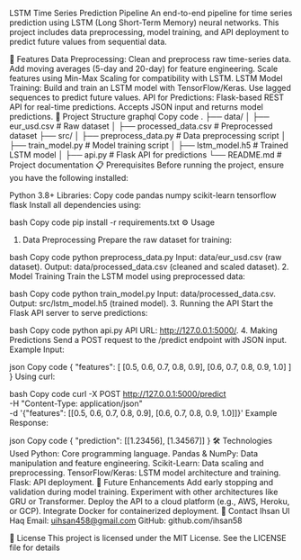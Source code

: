 LSTM Time Series Prediction Pipeline
An end-to-end pipeline for time series prediction using LSTM (Long Short-Term Memory) neural networks. This project includes data preprocessing, model training, and API deployment to predict future values from sequential data.

🚀 Features
Data Preprocessing:
Clean and preprocess raw time-series data.
Add moving averages (5-day and 20-day) for feature engineering.
Scale features using Min-Max Scaling for compatibility with LSTM.
LSTM Model Training:
Build and train an LSTM model with TensorFlow/Keras.
Use lagged sequences to predict future values.
API for Predictions:
Flask-based REST API for real-time predictions.
Accepts JSON input and returns model predictions.
📂 Project Structure
graphql
Copy code
.
├── data/
│   ├── eur_usd.csv                # Raw dataset
│   ├── processed_data.csv         # Preprocessed dataset
├── src/
│   ├── preprocess_data.py         # Data preprocessing script
│   ├── train_model.py             # Model training script
│   ├── lstm_model.h5              # Trained LSTM model
│   ├── api.py                     # Flask API for predictions
└── README.md                      # Project documentation
📋 Prerequisites
Before running the project, ensure you have the following installed:

Python 3.8+
Libraries:
Copy code
pandas
numpy
scikit-learn
tensorflow
flask
Install all dependencies using:

bash
Copy code
pip install -r requirements.txt
⚙️ Usage
1. Data Preprocessing
Prepare the raw dataset for training:

bash
Copy code
python preprocess_data.py
Input: data/eur_usd.csv (raw dataset).
Output: data/processed_data.csv (cleaned and scaled dataset).
2. Model Training
Train the LSTM model using preprocessed data:

bash
Copy code
python train_model.py
Input: data/processed_data.csv.
Output: src/lstm_model.h5 (trained model).
3. Running the API
Start the Flask API server to serve predictions:

bash
Copy code
python api.py
API URL: http://127.0.0.1:5000/.
4. Making Predictions
Send a POST request to the /predict endpoint with JSON input.
Example Input:

json
Copy code
{
  "features": [
    [0.5, 0.6, 0.7, 0.8, 0.9],
    [0.6, 0.7, 0.8, 0.9, 1.0]
  ]
}
Using curl:

bash
Copy code
curl -X POST http://127.0.0.1:5000/predict \
-H "Content-Type: application/json" \
-d '{"features": [[0.5, 0.6, 0.7, 0.8, 0.9], [0.6, 0.7, 0.8, 0.9, 1.0]]}'
Example Response:

json
Copy code
{
  "prediction": [[1.23456], [1.34567]]
}
🛠️ Technologies Used
Python: Core programming language.
Pandas & NumPy: Data manipulation and feature engineering.
Scikit-Learn: Data scaling and preprocessing.
TensorFlow/Keras: LSTM model architecture and training.
Flask: API deployment.
🎯 Future Enhancements
Add early stopping and validation during model training.
Experiment with other architectures like GRU or Transformer.
Deploy the API to a cloud platform (e.g., AWS, Heroku, or GCP).
Integrate Docker for containerized deployment.
📧 Contact
Ihsan Ul Haq
Email: uihsan458@gmail.com
GitHub: github.com/ihsan58

📜 License
This project is licensed under the MIT License. See the LICENSE file for details
